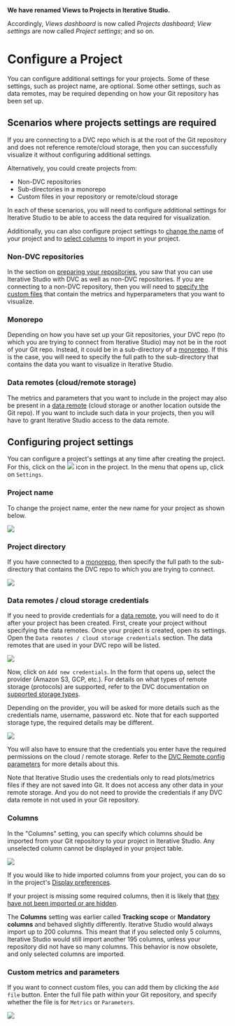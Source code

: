 <admon>

**We have renamed Views to Projects in Iterative Studio.**

Accordingly, _Views dashboard_ is now called _Projects dashboard_; _View
settings_ are now called _Project settings_; and so on.

</admon>

# Configure a Project

You can configure additional settings for your projects. Some of these settings,
such as project name, are optional. Some other settings, such as data remotes,
may be required depending on how your Git repository has been set up.

## Scenarios where projects settings are required

If you are connecting to a DVC repo which is at the root of the Git repository
and does not reference remote/cloud storage, then you can successfully visualize
it without configuring additional settings.

Alternatively, you could create projects from:

- Non-DVC repositories
- Sub-directories in a monorepo
- Custom files in your repository or remote/cloud storage

In each of these scenarios, you will need to configure additional settings for
Iterative Studio to be able to access the data required for visualization.

Additionally, you can also configure project settings to
[change the name](#project-name) of your project and to
[select columns](#columns) to import in your project.

### Non-DVC repositories

In the section on [preparing your repositories], you saw that you can use
Iterative Studio with DVC as well as non-DVC repositories. If you are connecting
to a non-DVC repository, then you will need to [specify the custom files] that
contain the metrics and hyperparameters that you want to visualize.

[preparing your repositories]: /doc/studio/user-guide/prepare-your-repositories
[specify the custom files]: #custom-metrics-and-parameters

### Monorepo

Depending on how you have set up your Git repositories, your DVC repo (to which
you are trying to connect from Iterative Studio) may not be in the root of your
Git repo. Instead, it could be in a sub-directory of a
[monorepo](https://en.wikipedia.org/wiki/Monorepo). If this is the case, you
will need to specify the full path to the sub-directory that contains the data
you want to visualize in Iterative Studio.

### Data remotes (cloud/remote storage)

The metrics and parameters that you want to include in the project may also be
present in a [data remote] (cloud storage or another location outside the Git
repo). If you want to include such data in your projects, then you will have to
grant Iterative Studio access to the data remote.

[data remote]: /doc/user-guide/data-management/remote-storage

## Configuring project settings

You can configure a project's settings at any time after creating the project.
For this, click on the
![](https://static.iterative.ai/img/studio/view_open_settings_icon.png) icon in
the project. In the menu that opens up, click on `Settings`.

### Project name

To change the project name, enter the new name for your project as shown below.

![](https://static.iterative.ai/img/studio/project_settings_view_name.png)

### Project directory

If you have connected to a [monorepo](https://en.wikipedia.org/wiki/Monorepo),
then specify the full path to the sub-directory that contains the DVC repo to
which you are trying to connect.

![](https://static.iterative.ai/img/studio/project_settings_sub_directory.png)

### Data remotes / cloud storage credentials

If you need to provide credentials for a [data remote], you will need to do it
after your project has been created. First, create your project without
specifying the data remotes. Once your project is created, open its settings.
Open the `Data remotes / cloud storage credentials` section. The data remotes
that are used in your DVC repo will be listed.

![](https://static.iterative.ai/img/studio/view_settings_credentials.png)

Now, click on `Add new credentials`. In the form that opens up, select the
provider (Amazon S3, GCP, etc.). For details on what types of remote storage
(protocols) are supported, refer to the DVC documentation on [supported storage
types].

Depending on the provider, you will be asked for more details such as the
credentials name, username, password etc. Note that for each supported storage
type, the required details may be different.

![](https://static.iterative.ai/img/studio/s3_remote_settings_v2.png)

You will also have to ensure that the credentials you enter have the required
permissions on the cloud / remote storage. Refer to the [DVC Remote config
parameters] for more details about this.

Note that Iterative Studio uses the credentials only to read plots/metrics files
if they are not saved into Git. It does not access any other data in your remote
storage. And you do not need to provide the credentials if any DVC data remote
in not used in your Git repository.

[supported storage types]:
  /doc/user-guide/data-management/remote-storage#supported-storage-types
[dvc remote config parameters]:
  /doc/command-reference/remote/modify#available-parameters-per-storage-type

### Columns

In the "Columns" setting, you can specify which columns should be imported from
your Git repository to your project in Iterative Studio. Any unselected column
cannot be displayed in your project table.

![](https://static.iterative.ai/img/studio/project_settings_columns.png)

If you would like to hide imported columns from your project, you can do so in
the project's [Display preferences].

If your project is missing some required columns, then it is likely that
[they have not been imported or are hidden](/doc/studio/troubleshooting#project-does-not-contain-the-columns-that-i-want).

<admon type="warn">

The **Columns** setting was earlier called **Tracking scope** or **Mandatory
columns** and behaved slightly differently. Iterative Studio would always import
up to 200 columns. This meant that if you selected only 5 columns, Iterative
Studio would still import another 195 columns, unless your repository did not
have so many columns. This behavior is now obsolete, and only selected columns
are imported.

</admon>

[display preferences]:
  /doc/studio/user-guide/projects-and-experiments/explore-ml-experiments#columns

### Custom metrics and parameters

If you want to connect custom files, you can add them by clicking the `Add file`
button. Enter the full file path within your Git repository, and specify whether
the file is for `Metrics` or `Parameters`.

![](https://static.iterative.ai/img/studio/project_settings_custom_files.png)
